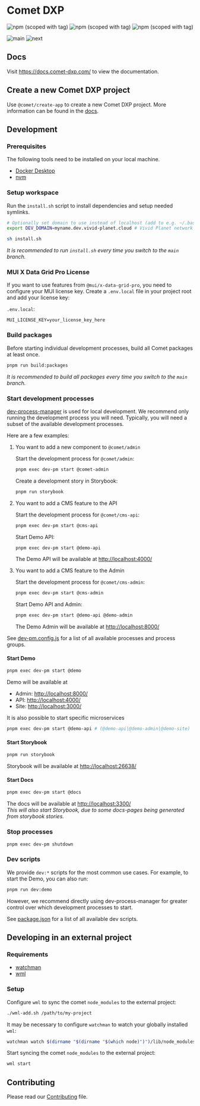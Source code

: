 # Comet DXP

![npm (scoped with tag)](https://img.shields.io/npm/v/%40comet/admin/latest)
![npm (scoped with tag)](https://img.shields.io/npm/v/%40comet/admin/canary)
![npm (scoped with tag)](https://img.shields.io/npm/v/%40comet/admin/next-canary)

![main](https://github.com/vivid-planet/comet/actions/workflows/lint.yml/badge.svg?branch=main)
![next](https://github.com/vivid-planet/comet/actions/workflows/lint.yml/badge.svg?branch=next)

## Docs

Visit https://docs.comet-dxp.com/ to view the documentation.

## Create a new Comet DXP project

Use `@comet/create-app` to create a new Comet DXP project. More information can be found in the [docs](https://docs.comet-dxp.com/docs/getting-started/).

## Development

### Prerequisites

The following tools need to be installed on your local machine.

- [Docker Desktop](https://www.docker.com/products/docker-desktop/)
- [nvm](https://github.com/nvm-sh/nvm)

### Setup workspace

Run the `install.sh` script to install dependencies and setup needed symlinks.

```bash
# Optionally set domain to use instead of localhost (add to e.g. ~/.bashrc)
export DEV_DOMAIN=myname.dev.vivid-planet.cloud # Vivid Planet network

sh install.sh
```

_It is recommended to run `install.sh` every time you switch to the `main` branch._

### MUI X Data Grid Pro License

If you want to use features from `@mui/x-data-grid-pro`, you need to configure your MUI license key. Create a `.env.local` file in your project root and add your license key:

`.env.local`:

```
MUI_LICENSE_KEY=your_license_key_here
```

### Build packages

Before starting individual development processes, build all Comet packages at least once.

```bash
pnpm run build:packages
```

_It is recommended to build all packages every time you switch to the `main` branch._

### Start development processes

[dev-process-manager](https://github.com/vivid-planet/dev-process-manager) is used for local development.
We recommend only running the development process you will need.
Typically, you will need a subset of the available development processes.

Here are a few examples:

1. You want to add a new component to `@comet/admin`

    Start the development process for `@comet/admin`:

    ```bash
    pnpm exec dev-pm start @comet-admin
    ```

    Create a development story in Storybook:

    ```bash
    pnpm run storybook
    ```

2. You want to add a CMS feature to the API

    Start the development process for `@comet/cms-api`:

    ```bash
    pnpm exec dev-pm start @cms-api
    ```

    Start Demo API:

    ```bash
    pnpm exec dev-pm start @demo-api
    ```

    The Demo API will be available at [http://localhost:4000/](http://localhost:4000/)

3. You want to add a CMS feature to the Admin

    Start the development process for `@comet/cms-admin`:

    ```bash
    pnpm exec dev-pm start @cms-admin
    ```

    Start Demo API and Admin:

    ```bash
    pnpm exec dev-pm start @demo-api @demo-admin
    ```

    The Demo Admin will be available at [http://localhost:8000/](http://localhost:8000/)

See [dev-pm.config.js](/dev-pm.config.js) for a list of all available processes and process groups.

#### Start Demo

```bash
pnpm exec dev-pm start @demo
```

Demo will be available at

- Admin: [http://localhost:8000/](http://localhost:8000/)
- API: [http://localhost:4000/](http://localhost:4000/)
- Site: [http://localhost:3000/](http://localhost:3000/)

It is also possible to start specific microservices

```bash
pnpm exec dev-pm start @demo-api # (@demo-api|@demo-admin|@demo-site)
```

#### Start Storybook

```bash
pnpm run storybook
```

Storybook will be available at [http://localhost:26638/](http://localhost:26638/)

#### Start Docs

```bash
pnpm exec dev-pm start @docs
```

The docs will be available at [http://localhost:3300/](http://localhost:3300/)  
_This will also start Storybook, due to some docs-pages being generated from storybook stories._

### Stop processes

```bash
pnpm exec dev-pm shutdown
```

### Dev scripts

We provide `dev:*` scripts for the most common use cases.
For example, to start the Demo, you can also run:

```bash
pnpm run dev:demo
```

However, we recommend directly using dev-process-manager for greater control over which development processes to start.

See [package.json](/package.json) for a list of all available dev scripts.

## Developing in an external project

### Requirements

- [watchman](https://facebook.github.io/watchman/)
- [wml](https://github.com/wix/wml)

### Setup

Configure `wml` to sync the comet `node_modules` to the external project:

```bash
./wml-add.sh /path/to/my-project
```

It may be necessary to configure `watchman` to watch your globally installed `wml`:

```bash
watchman watch $(dirname "$(dirname "$(which node)")")/lib/node_modules/wml/src
```

Start syncing the comet `node_modules` to the external project:

```bash
wml start
```

## Contributing

Please read our [Contributing](CONTRIBUTING.md) file.
